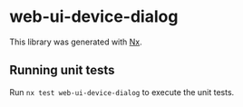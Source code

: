 # web-ui-device-dialog

This library was generated with [Nx](https://nx.dev).

## Running unit tests

Run `nx test web-ui-device-dialog` to execute the unit tests.

